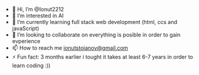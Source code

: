 - 👋 Hi, I’m @Ionut2212
- 👀 I’m interested in AI
- 🌱 I’m currently learning full stack web  development (html, ccs and javaScript)
- 💞️ I’m looking to collaborate on everything is posible in order to gain evperience
- 📫 How to reach me ionutstoianov@gmail.com
- ⚡ Fun fact: 3 months earlier i tought it takes at least 6-7 years in order to learn coding :))

<!---
Ionut2212/Ionut2212 is a ✨ special ✨ repository because its `README.md` (this file) appears on your GitHub profile.
You can click the Preview link to take a look at your changes.
--->
